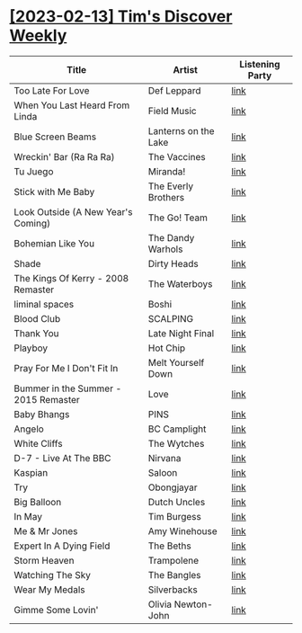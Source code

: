 # [[2023-02-13] Tim's Discover Weekly](https://open.spotify.com/user/zachthehammer/playlist/7KTsNobHp57uK3CjcLgXhm)

| Title | Artist | Listening Party |
| --- | --- | --- |
| Too Late For Love | Def Leppard | [link](https://timstwitterlisteningparty.com/pages/replay/feed_1067.html) |
| When You Last Heard From Linda | Field Music | [link](https://timstwitterlisteningparty.com/pages/replay/feed_758.html) |
| Blue Screen Beams | Lanterns on the Lake | [link](https://timstwitterlisteningparty.com/pages/replay/feed_36.html) |
| Wreckin' Bar (Ra Ra Ra) | The Vaccines | [link](https://timstwitterlisteningparty.com/pages/replay/feed_236.html) |
| Tu Juego | Miranda! | [link](https://timstwitterlisteningparty.com/pages/replay/feed_298.html) |
| Stick with Me Baby | The Everly Brothers | [link]() |
| Look Outside (A New Year's Coming) | The Go! Team | [link](https://timstwitterlisteningparty.com/pages/replay/feed_592.html) |
| Bohemian Like You | The Dandy Warhols | [link](https://timstwitterlisteningparty.com/pages/replay/feed_313.html) |
| Shade | Dirty Heads | [link](https://timstwitterlisteningparty.com/pages/replay/feed_1128.html) |
| The Kings Of Kerry - 2008 Remaster | The Waterboys | [link](https://timstwitterlisteningparty.com/pages/replay/feed_531.html) |
| liminal spaces | Boshi | [link](https://timstwitterlisteningparty.com/pages/replay/feed_1178.html) |
| Blood Club | SCALPING | [link](https://timstwitterlisteningparty.com/pages/replay/feed_1096.html) |
| Thank You | Late Night Final | [link](https://timstwitterlisteningparty.com/pages/replay/feed_575.html) |
| Playboy | Hot Chip | [link](https://timstwitterlisteningparty.com/pages/replay/feed_194.html) |
| Pray For Me I Don't Fit In | Melt Yourself Down | [link](https://timstwitterlisteningparty.com/pages/replay/feed_1028.html) |
| Bummer in the Summer - 2015 Remaster | Love | [link](https://timstwitterlisteningparty.com/pages/replay/feed_605.html) |
| Baby Bhangs | PINS | [link](https://timstwitterlisteningparty.com/pages/replay/feed_168.html) |
| Angelo | BC Camplight | [link](https://timstwitterlisteningparty.com/pages/replay/feed_84.html) |
| White Cliffs | The Wytches | [link](https://timstwitterlisteningparty.com/pages/replay/feed_578.html) |
| D-7 - Live At The BBC | Nirvana | [link](https://timstwitterlisteningparty.com/pages/replay/feed_970.html) |
| Kaspian | Saloon | [link](https://timstwitterlisteningparty.com/pages/replay/feed_737.html) |
| Try | Obongjayar | [link](https://timstwitterlisteningparty.com/pages/replay/feed_1076.html) |
| Big Balloon | Dutch Uncles | [link](https://timstwitterlisteningparty.com/pages/replay/feed_260.html) |
| In May | Tim Burgess | [link](https://timstwitterlisteningparty.com/pages/replay/feed_1144.html) |
| Me & Mr Jones | Amy Winehouse | [link]() |
| Expert In A Dying Field | The Beths | [link](https://timstwitterlisteningparty.com/pages/replay/feed_1141.html) |
| Storm Heaven | Trampolene | [link](https://timstwitterlisteningparty.com/pages/replay/feed_1.html) |
| Watching The Sky | The Bangles | [link](https://timstwitterlisteningparty.com/pages/replay/feed_695.html) |
| Wear My Medals | Silverbacks | [link](https://timstwitterlisteningparty.com/pages/replay/feed_1019.html) |
| Gimme Some Lovin' | Olivia Newton-John | [link]() |
